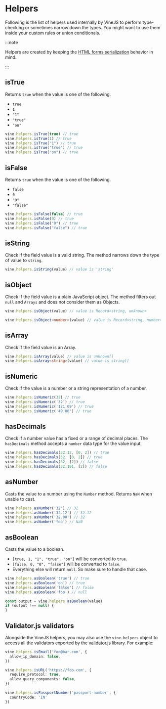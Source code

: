 # Helpers

Following is the list of helpers used internally by VineJS to perform type-checking or sometimes narrow down the types. You might want to use them inside your custom rules or union conditionals.

:::note

Helpers are created by keeping the [HTML forms serialization](./html_forms_and_surprises.md) behavior in mind.

:::

## isTrue

Returns `true` when the value is one of the following.

- `true`
- `1`
- `"1"`
- `"true"`
- `"on"`

```ts
vine.helpers.isTrue(true) // true
vine.helpers.isTrue(1) // true
vine.helpers.isTrue("1") // true
vine.helpers.isTrue("true") // true
vine.helpers.isTrue("on") // true
```

## isFalse

Returns `true` when the value is one of the following.

- `false`
- `0`
- `"0"`
- `"false"`

```ts
vine.helpers.isFalse(false) // true
vine.helpers.isFalse(0) // true
vine.helpers.isFalse("0") // true
vine.helpers.isFalse("false") // true
```

## isString

Check if the field value is a valid string. The method narrows down the type of value to `string`.

```ts
vine.helpers.isString(value) // value is 'string'
```

## isObject

Check if the field value is a plain JavaScript object. The method filters out `null` and `Arrays` and does not consider them as Objects.

```ts
vine.helpers.isObject(value) // value is Record<string, unknown>

vine.helpers.isObject<number>(value) // value is Record<string, number>
```

## isArray

Check if the field value is an Array.

```ts
vine.helpers.isArray(value) // value is unknown[]
vine.helpers.isArray<string>(value) // value is string[]
```

## isNumeric

Check if the value is a number or a string representation of a number.

```ts
vine.helpers.isNumeric(32) // true
vine.helpers.isNumeric('32') // true
vine.helpers.isNumeric('121.09') // true
vine.helpers.isNumeric('49.00') // true
```

## hasDecimals

Check if a number value has a fixed or a range of decimal places. The `hasDecimals` method accepts a `number` data type for the value input.

```ts
vine.helpers.hasDecimals(32.12, [0, 2]) // true
vine.helpers.hasDecimals(32, [0, 2]) // true
vine.helpers.hasDecimals(32, [2]) // false
vine.helpers.hasDecimals(32.101, [2]) // false
```

## asNumber

Casts the value to a number using the `Number` method. Returns `NaN` when unable to cast.

```ts
vine.helpers.asNumber('32') // 32
vine.helpers.asNumber('32.12') // 32.12
vine.helpers.asNumber('32.00') // 32
vine.helpers.asNumber('foo') // NaN
```

## asBoolean

Casts the value to a boolean. 

- `[true, 1, "1", "true", "on"]` will be converted to `true`.
- `[false, 0, "0", "false"]` will be converted to `false`.
- Everything else will return `null`. So make sure to handle that case.

```ts
vine.helpers.asBoolean('true') // true
vine.helpers.asBoolean('on') // true
vine.helpers.asBoolean('false') // false
vine.helpers.asBoolean('foo') // null

const output = vine.helpers.asBoolean(value)
if (output !== null) {
}
```

## Validator.js validators
Alongside the VineJS helpers, you may also use the `vine.helpers` object to access all the validators exported by the [validator.js](https://github.com/validatorjs/validator.js/) library. For example:

```ts
vine.helpers.isEmail('foo@bar.com', {
  allow_ip_domain: false,
})

vine.helpers.isURL('https://foo.com', {
  require_protocol: true,
  allow_query_components: false,
})

vine.helpers.isPassportNumber('passport-number', {
  countryCode: 'IN'
})
```
